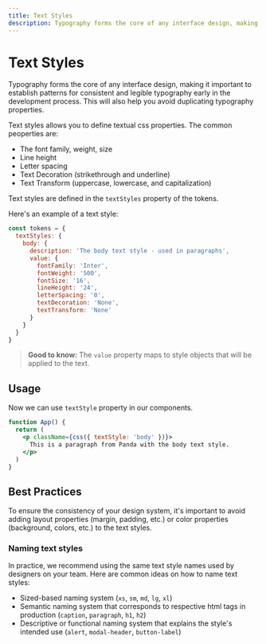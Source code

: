```yaml
---
title: Text Styles
description: Typography forms the core of any interface design, making it important to establish patterns for consistent and legible typography early in the development process. This will also help you avoid duplicating typography properties.
---
```


# Text Styles

Typography forms the core of any interface design, making it important to establish patterns for consistent and legible typography early in the development process. This will also help you avoid duplicating typography properties.

Text styles allows you to define textual css properties. The common peoperties are:

- The font family, weight, size
- Line height
- Letter spacing
- Text Decoration (strikethrough and underline)
- Text Transform (uppercase, lowercase, and capitalization)

Text styles are defined in the `textStyles` property of the tokens.

Here's an example of a text style:

```js
const tokens = {
  textStyles: {
    body: {
      description: 'The body text style - used in paragraphs',
      value: {
        fontFamily: 'Inter',
        fontWeight: '500',
        fontSize: '16',
        lineHeight: '24',
        letterSpacing: '0',
        textDecoration: 'None',
        textTransform: 'None'
      }
    }
  }
}
```

> **Good to know:** The `value` property maps to style objects that will be applied to the text.

## Usage

Now we can use `textStyle` property in our components.

```jsx
function App() {
  return (
    <p className={css({ textStyle: 'body' })}>
      This is a paragraph from Panda with the body text style.
    </p>
  )
}
```

## Best Practices

To ensure the consistency of your design system, it's important to avoid adding layout properties (margin, padding,
etc.) or color properties (background, colors, etc.) to the text styles.

### Naming text styles

In practice, we recommend using the same text style names used by designers on your team. Here are common ideas on how to name text styles:

- Sized-based naming system (`xs`, `sm`, `md`, `lg`, `xl`)
- Semantic naming system that corresponds to respective html tags in production (`caption`, `paragraph`, `h1`, `h2`)
- Descriptive or functional naming system that explains the style's intended use (`alert`, `modal-header`, `button-label`)
